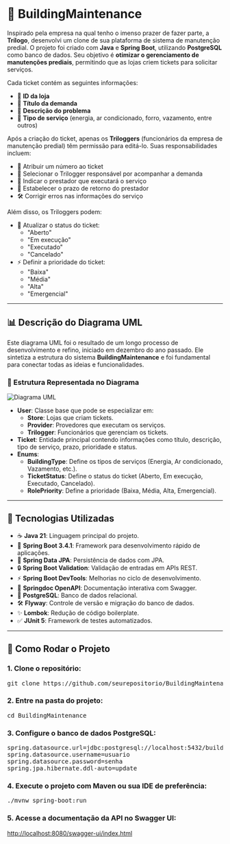 <body>

<h1>🚧 BuildingMaintenance</h1>

<p>Inspirado pela empresa na qual tenho o imenso prazer de fazer parte, a <strong>Trílogo</strong>, desenvolvi um clone de sua plataforma de sistema de manutenção predial. O projeto foi criado com <strong>Java</strong> e <strong>Spring Boot</strong>, utilizando <strong>PostgreSQL</strong> como banco de dados. Seu objetivo é <strong>otimizar o gerenciamento de manutenções prediais</strong>, permitindo que as lojas criem tickets para solicitar serviços.</p>

<p>Cada ticket contém as seguintes informações:</p>
<ul>
    <li>🏢 <strong>ID da loja</strong></li>
    <li>📝 <strong>Título da demanda</strong></li>
    <li>📄 <strong>Descrição do problema</strong></li>
    <li>🔧 <strong>Tipo de serviço</strong> (energia, ar condicionado, forro, vazamento, entre outros)</li>
</ul>

<p>Após a criação do ticket, apenas os <strong>Triloggers</strong> (funcionários da empresa de manutenção predial) têm permissão para editá-lo. Suas responsabilidades incluem:</p>
<ul>
    <li>🔢 Atribuir um número ao ticket</li>
    <li>👷 Selecionar o Trilogger responsável por acompanhar a demanda</li>
    <li>🤝 Indicar o prestador que executará o serviço</li>
    <li>📅 Estabelecer o prazo de retorno do prestador</li>
    <li>🛠️ Corrigir erros nas informações do serviço</li>
</ul>

<p>Além disso, os Triloggers podem:</p>
<ul>
    <li>📌 Atualizar o status do ticket:
        <ul>
            <li>"Aberto"</li>
            <li>"Em execução"</li>
            <li>"Executado"</li>
            <li>"Cancelado"</li>
        </ul>
    </li>
    <li>⚡ Definir a prioridade do ticket:
        <ul>
            <li>"Baixa"</li>
            <li>"Média"</li>
            <li>"Alta"</li>
            <li>"Emergencial"</li>
        </ul>
    </li>
</ul>
<hr>

<h2>📊 Descrição do Diagrama UML</h2>
<p>Este diagrama UML foi o resultado de um longo processo de desenvolvimento e refino, iniciado em dezembro do ano passado. Ele sintetiza a estrutura do sistema <strong>BuildingMaintenance</strong> e foi fundamental para conectar todas as ideias e funcionalidades.</p>

<h3>📂 Estrutura Representada no Diagrama</h3>


<img src="https://github.com/user-attachments/assets/1b6d3a61-fddb-4438-9871-8b82e3744d00" alt="Diagrama UML">


<ul>
    <li><strong>User</strong>: Classe base que pode se especializar em:
        <ul>
            <li><strong>Store</strong>: Lojas que criam tickets.</li>
            <li><strong>Provider</strong>: Provedores que executam os serviços.</li>
            <li><strong>Trilogger</strong>: Funcionários que gerenciam os tickets.</li>
        </ul>
    </li>
    <li><strong>Ticket</strong>: Entidade principal contendo informações como título, descrição, tipo de serviço, prazo, prioridade e status.</li>
    <li><strong>Enums</strong>:
        <ul>
            <li><strong>BuildingType</strong>: Define os tipos de serviços (Energia, Ar condicionado, Vazamento, etc.).</li>
            <li><strong>TicketStatus</strong>: Define o status do ticket (Aberto, Em execução, Executado, Cancelado).</li>
            <li><strong>RolePriority</strong>: Define a prioridade (Baixa, Média, Alta, Emergencial).</li>
        </ul>
    </li>
</ul>

<hr>

<h2>🚀 Tecnologias Utilizadas</h2>
<ul>
    <li>☕ <strong>Java 21</strong>: Linguagem principal do projeto.</li>
    <li>🌱 <strong>Spring Boot 3.4.1</strong>: Framework para desenvolvimento rápido de aplicações.</li>
    <li>📂 <strong>Spring Data JPA</strong>: Persistência de dados com JPA.</li>
    <li>🔒 <strong>Spring Boot Validation</strong>: Validação de entradas em APIs REST.</li>
    <li>⚡ <strong>Spring Boot DevTools</strong>: Melhorias no ciclo de desenvolvimento.</li>
    <li>📜 <strong>Springdoc OpenAPI</strong>: Documentação interativa com Swagger.</li>
    <li>🐘 <strong>PostgreSQL</strong>: Banco de dados relacional.</li>
    <li>🛠️ <strong>Flyway</strong>: Controle de versão e migração do banco de dados.</li>
    <li>✨ <strong>Lombok</strong>: Redução de código boilerplate.</li>
    <li>✅ <strong>JUnit 5</strong>: Framework de testes automatizados.</li>
</ul>

<hr>

<h2>📖 Como Rodar o Projeto</h2>
<h3>1. Clone o repositório:</h3>
<pre>
git clone https://github.com/seurepositorio/BuildingMaintenance.git
</pre>

<h3>2. Entre na pasta do projeto:</h3>
<pre>
cd BuildingMaintenance
</pre>

<h3>3. Configure o banco de dados PostgreSQL:</h3>
<pre>
spring.datasource.url=jdbc:postgresql://localhost:5432/buildingmaintenance
spring.datasource.username=usuario
spring.datasource.password=senha
spring.jpa.hibernate.ddl-auto=update
</pre>

<h3>4. Execute o projeto com Maven ou sua IDE de preferência:</h3>
<pre>
./mvnw spring-boot:run
</pre>

<h3>5. Acesse a documentação da API no Swagger UI:</h3>
<p><a href="http://localhost:8080/swagger-ui/index.html" target="_blank">http://localhost:8080/swagger-ui/index.html</a></p>

</body>
</html>

